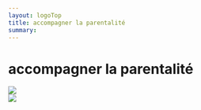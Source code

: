 ```yaml
---
layout: logoTop
title: accompagner la parentalité
summary: 
---
```

<h1>accompagner la parentalité</h1>
<div class="center-max600-block">
<img src="https://res.cloudinary.com/dnxcesebo/image/upload/q_auto,f_auto/v1641126917/Parents71p1_dhimdv.jpg"><br>
<img src="https://res.cloudinary.com/dnxcesebo/image/upload/q_auto,f_auto/v1641126917/Parents71p2_men5e7.jpg">
</div>